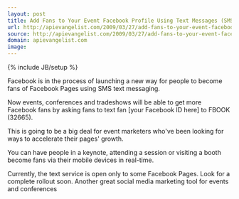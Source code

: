 ```yaml
---
layout: post
title: Add Fans to Your Event Facebook Profile Using Text Messages (SMS)
url: http://apievangelist.com/2009/03/27/add-fans-to-your-event-facebook-profile-using-text-messages-sms/
source: http://apievangelist.com/2009/03/27/add-fans-to-your-event-facebook-profile-using-text-messages-sms/
domain: apievangelist.com
image: 
---
```

{% include JB/setup %}<p>Facebook is in the process of launching a new way for people to become fans of Facebook Pages using SMS text messaging.<p></p>
Now events, conferences and tradeshows will be able to get more Facebook fans by asking fans to text fan [your Facebook ID here] to FBOOK (32665).<p></p>
This is going to be a big deal for event marketers who've been looking for ways to accelerate their pages' growth.<p></p>
You can have people in a keynote, attending a session or visiting a booth become fans via their mobile devices in real-time.<p></p>
Currently, the text service is open only to some Facebook Pages. Look for a complete rollout soon. Another great social media marketing tool for events and conferences</p>
